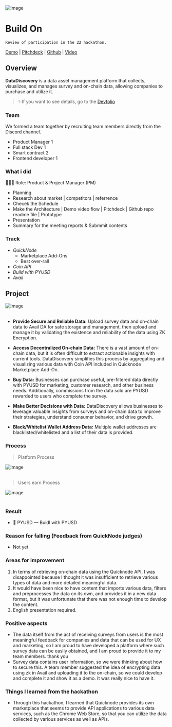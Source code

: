 ![image](https://github.com/user-attachments/assets/eebb9e9c-314a-4009-8d05-29b48ce07126)

# Build On
`Review of participation in the 22 hackathon.`

[Demo](http://datadiscovery.online:3103/) | [Pitchdeck](https://www.figma.com/deck/fXBn89zONz4B4siNLnr647) | [Github](https://github.com/hackathemy/datadiscovery) | [Video](https://youtu.be/2QSdw99h898)

## Overview
**DataDiscovery** is a data asset management platform that collects, visualizes, and manages survey and on-chain data, allowing companies to purchase and utilize it.

> ✨If you want to see details, go to the [Devfolio](https://devfolio.co/projects/discovey-5c68)

### Team
We formed a team together by recruiting team members directly from the Discord channel.
- Product Manager 1
- Full stack Dev 1
- Smart contract 2
- Frontend developer 1

### What i did
👨🏼‍💻 Role: Product & Project Manager (PM)
- Planning
- Research about market | competitors | referrence
- Checek the Schedule
- Make the Architecture | Demo video flow | Pitchdeck | Github repo readme file | Prototype
- Presentation
- Summary for the meeting reports & Submmit contents

### Track
- *QuickNode*
  - Marketplace Add-Ons
  - Best over-rall
- *Coin API*
- *Build with PYUSD*
- *Avail*

## Project
![image](https://github.com/user-attachments/assets/9fbe916e-357c-47dc-9f97-109154c2a56b)
<br></br>

- **Provide Secure and Reliable Data:** Upload survey data and on-chain data to Avail DA for safe storage and management, then upload and manage it by validating the existence and reliability of the data using ZK Encryption.

- **Access Decentralized On-chain Data:** There is a vast amount of on-chain data, but it is often difficult to extract actionable insights with current tools. DataDiscovery simplifies this process by aggregating and visualizing various data with Coin API included in Quicknode Marketplace Add-On.

- **Buy Data:** Businesses can purchase useful, pre-filtered data directly with PYUSD for marketing, customer research, and other business needs. Additionally, commissions from the data sold are PYUSD rewarded to users who complete the survey.

- **Make Better Decisions with Data:** DataDiscovery allows businesses to leverage valuable insights from surveys and on-chain data to improve their strategies, understand consumer behavior, and drive growth.

- **Black/Whitelist Wallet Address Data:** Multiple wallet addresses are blacklisted/whitelisted and a list of their data is provided.

### Process
> Platform Process

![image](https://github.com/user-attachments/assets/0cbea352-f7e8-440a-9bf9-c5e697e10094)
<br></br>

> Users earn Process

![image](https://github.com/user-attachments/assets/75c403b4-22e8-460f-948d-e55dd8da4b7e)
<br></br>

### Result
- 🥇 PYUSD — Buidl with PYUSD

### Reason for falling (Feedback from QuickNode judges)
- Not yet

### Areas for improvement
1) In terms of retrieving on-chain data using the Quicknode API, I was disappointed because I thought it was insufficient to retrieve various types of data and more detailed meaningful data.
2) It would have been nice to have content that imports various data, filters and preprocesses the data on its own, and provides it in a new data format, but it was unfortunate that there was not enough time to develop the content.
3) English presentation required.

### Positive aspects
- The data itself from the act of receiving surveys from users is the most meaningful feedback for companies and data that can be used for UX and marketing, so I am proud to have developed a platform where such survey data can be easily obtained, and I am proud to provide it to my team members. thank you
- Survey data contains user information, so we were thinking about how to secure this. A team member suggested the idea of ​​encrypting data using zk in Avail and uploading it to the on-chain, so we could develop and complete it and show it as a demo. It was really nice to have it.

### Things I learned from the hackathon
- Through this hackathon, I learned that Quicknode provides its own marketplace that seems to provide API applications to various data services, such as the Chrome Web Store, so that you can utilize the data collected by various services as well as APIs.
